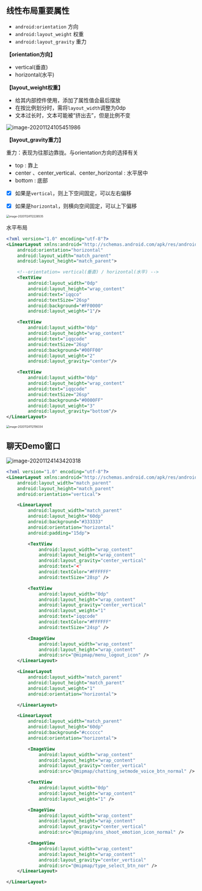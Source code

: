 ## 线性布局重要属性

- `android:orientation` 方向
- `android:layout_weight` 权重
- `android:layout_gravity` 重力

**【orientation方向】**

- vertical(垂直)
- horizontal(水平)

**【layout_weight权重】**

- 给其内部控件使用，添加了属性值会最后摆放
- 在按比例划分时，需将`layout_width`调整为0dp
- 文本过长时，文本可能被“挤出去”，但是比例不变

![image-20201124105451986](3.线性布局.assets/image-20201124105451986.png)

**【layout_gravity重力】**

重力：表现为往那边靠拢。与orientation方向的选择有关

- top : 靠上
- center 、center_vertical、center_horizontal : 水平居中
- bottom : 底部

- [x] 如果是`vertical`，则上下空间固定，可以左右偏移

- [x] 如果是`horizontal`，则横向空间固定，可以上下偏移

<img src="3.线性布局.assets/image-20201124112226535.png" alt="image-20201124112226535" style="zoom:50%;" />

水平布局

```xml
<?xml version="1.0" encoding="utf-8"?>
<LinearLayout xmlns:android="http://schemas.android.com/apk/res/android"
    android:orientation="horizontal"
    android:layout_width="match_parent"
    android:layout_height="match_parent">

    <!--orientation= vertical(垂直) / horizontal(水平) -->
    <TextView
        android:layout_width="0dp"
        android:layout_height="wrap_content"
        android:text="iqqco"
        android:textSize="26sp"
        android:background="#FF0000"
        android:layout_weight="1"/>

    <TextView
        android:layout_width="0dp"
        android:layout_height="wrap_content"
        android:text="iqqcode"
        android:textSize="26sp"
        android:background="#00FF00"
        android:layout_weight="2"
        android:layout_gravity="center"/>

    <TextView
        android:layout_width="0dp"
        android:layout_height="wrap_content"
        android:text="iqqcode"
        android:textSize="26sp"
        android:background="#0000FF"
        android:layout_weight="3"
        android:layout_gravity="bottom"/>
</LinearLayout>
```



<img src="3.线性布局.assets/image-20201124112156334.png" alt="image-20201124112156334" style="zoom:50%;" />



## 聊天Demo窗口

![image-20201124143420318](3.线性布局.assets/image-20201124143420318.png)

```xml
<?xml version="1.0" encoding="utf-8"?>
<LinearLayout xmlns:android="http://schemas.android.com/apk/res/android"
    android:layout_width="match_parent"
    android:layout_height="match_parent"
    android:orientation="vertical">

    <LinearLayout
        android:layout_width="match_parent"
        android:layout_height="60dp"
        android:background="#333333"
        android:orientation="horizontal"
        android:padding="15dp">

        <TextView
            android:layout_width="wrap_content"
            android:layout_height="wrap_content"
            android:layout_gravity="center_vertical"
            android:text="<"
            android:textColor="#FFFFFF"
            android:textSize="28sp" />

        <TextView
            android:layout_width="0dp"
            android:layout_height="wrap_content"
            android:layout_gravity="center_vertical"
            android:layout_weight="1"
            android:text="iqqcode"
            android:textColor="#FFFFFF"
            android:textSize="24sp" />

        <ImageView
            android:layout_width="wrap_content"
            android:layout_height="wrap_content"
            android:src="@mipmap/menu_logout_icon" />
    </LinearLayout>

    <LinearLayout
        android:layout_width="match_parent"
        android:layout_height="match_parent"
        android:layout_weight="1"
        android:orientation="horizontal">

    </LinearLayout>

    <LinearLayout
        android:layout_width="match_parent"
        android:layout_height="60dp"
        android:background="#cccccc"
        android:orientation="horizontal">

        <ImageView
            android:layout_width="wrap_content"
            android:layout_height="wrap_content"
            android:layout_gravity="center_vertical"
            android:src="@mipmap/chatting_setmode_voice_btn_normal" />

        <TextView
            android:layout_width="0dp"
            android:layout_height="wrap_content"
            android:layout_weight="1" />

        <ImageView
            android:layout_width="wrap_content"
            android:layout_height="wrap_content"
            android:layout_gravity="center_vertical"
            android:src="@mipmap/sns_shoot_emotion_icon_normal" />

        <ImageView
            android:layout_width="wrap_content"
            android:layout_height="wrap_content"
            android:layout_gravity="center_vertical"
            android:src="@mipmap/type_select_btn_nor" />
    </LinearLayout>

</LinearLayout>
```

